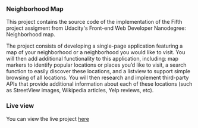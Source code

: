 ### Neighborhood Map

This project contains the source code of the implementation of the Fifth project assigment from Udacity's Front-end Web Developer Nanodegree: Neighborhood map.

The project consists of developing a single-page application featuring a map of your neighborhood or a 
neighborhood you would like to visit. You will then add additional functionality to this application, 
including: map markers to identify popular locations or places you’d like to visit, 
a search function to easily discover these locations, and a listview to support simple browsing of all locations. 
You will then research and implement third-party APIs that provide additional information about each of 
these locations (such as StreetView images, Wikipedia articles, Yelp reviews, etc).


### Live view
You can view the live project [here](http://nazanin1369.github.io/neighborhoodMap/dist/)
